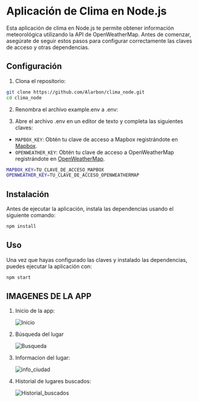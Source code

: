 # Aplicación de Clima en Node.js

Esta aplicación de clima en Node.js te permite obtener información meteorológica utilizando la API de OpenWeatherMap. Antes de comenzar, asegúrate de seguir estos pasos para configurar correctamente las claves de acceso y otras dependencias.

## Configuración

1. Clona el repositorio:

```bash
git clone https://github.com/Alarbon/clima_node.git
cd clima_node
```

2. Renombra el archivo example.env a .env:

3. Abre el archivo .env en un editor de texto y completa las siguientes claves:

- `MAPBOX_KEY`: Obtén tu clave de acceso a Mapbox registrándote en [Mapbox](https://www.mapbox.com).
- `OPENWEATHER_KEY`: Obtén tu clave de acceso a OpenWeatherMap registrándote en [OpenWeatherMap](https://openweathermap.org/api).

```bash
MAPBOX_KEY=TU_CLAVE_DE_ACCESO_MAPBOX
OPENWEATHER_KEY=TU_CLAVE_DE_ACCESO_OPENWEATHERMAP
```

## Instalación

Antes de ejecutar la aplicación, instala las dependencias usando el siguiente comando:

```bash
npm install
```

## Uso

Una vez que hayas configurado las claves y instalado las dependencias, puedes ejecutar la aplicación con:

```bash
npm start
```

## IMAGENES DE LA APP

1. Inicio de la app:

   ![Inicio](https://cdn.discordapp.com/attachments/1173755894958395393/1182658853217767446/image.png?ex=65857fe3&is=65730ae3&hm=885b402fbd1aa557736be8cd1b8f6bbd17caa0869da3336664d65449281551d9&)

2. Búsqueda del lugar

   ![Busqueda](https://cdn.discordapp.com/attachments/1173755894958395393/1182659248187002930/image.png?ex=65858041&is=65730b41&hm=3a4318c3ca7ed8e8e69b2567de3bef65b48d7a7fd3c422df70441772b4d4df35&)

3. Informacion del lugar:

   ![info_ciudad](https://cdn.discordapp.com/attachments/1173755894958395393/1182659555910484060/image.png?ex=6585808a&is=65730b8a&hm=1b1ade7b981a7966020f986607341ab73ac2c20bd2be4964659d0bf581330ce2&)

4. Historial de lugares buscados:

   ![Historial_buscados](https://cdn.discordapp.com/attachments/1173755894958395393/1182659829001617508/image.png?ex=658580cb&is=65730bcb&hm=8b6f7ed9c63b9ba57739eb744f49a28842cc4178678fb031b64730a0a2328641&)

